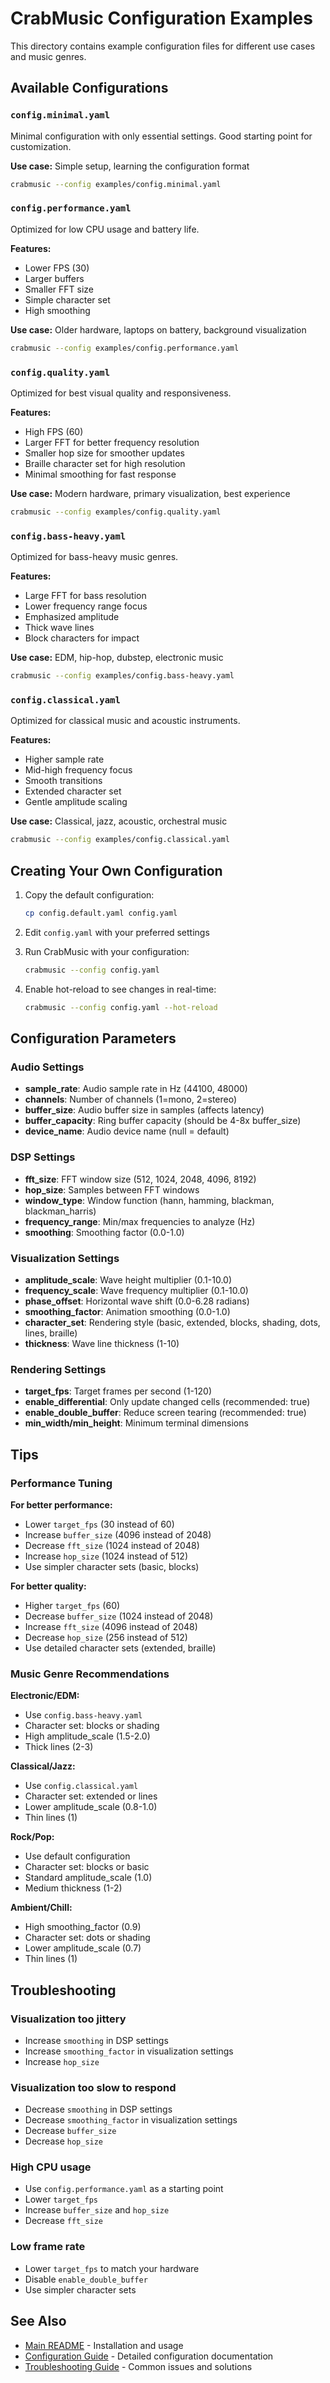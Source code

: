 # CrabMusic Configuration Examples

This directory contains example configuration files for different use cases and music genres.

## Available Configurations

### `config.minimal.yaml`
Minimal configuration with only essential settings. Good starting point for customization.

**Use case:** Simple setup, learning the configuration format

```bash
crabmusic --config examples/config.minimal.yaml
```

### `config.performance.yaml`
Optimized for low CPU usage and battery life.

**Features:**
- Lower FPS (30)
- Larger buffers
- Smaller FFT size
- Simple character set
- High smoothing

**Use case:** Older hardware, laptops on battery, background visualization

```bash
crabmusic --config examples/config.performance.yaml
```

### `config.quality.yaml`
Optimized for best visual quality and responsiveness.

**Features:**
- High FPS (60)
- Larger FFT for better frequency resolution
- Smaller hop size for smoother updates
- Braille character set for high resolution
- Minimal smoothing for fast response

**Use case:** Modern hardware, primary visualization, best experience

```bash
crabmusic --config examples/config.quality.yaml
```

### `config.bass-heavy.yaml`
Optimized for bass-heavy music genres.

**Features:**
- Large FFT for bass resolution
- Lower frequency range focus
- Emphasized amplitude
- Thick wave lines
- Block characters for impact

**Use case:** EDM, hip-hop, dubstep, electronic music

```bash
crabmusic --config examples/config.bass-heavy.yaml
```

### `config.classical.yaml`
Optimized for classical music and acoustic instruments.

**Features:**
- Higher sample rate
- Mid-high frequency focus
- Smooth transitions
- Extended character set
- Gentle amplitude scaling

**Use case:** Classical, jazz, acoustic, orchestral music

```bash
crabmusic --config examples/config.classical.yaml
```

## Creating Your Own Configuration

1. Copy the default configuration:
   ```bash
   cp config.default.yaml config.yaml
   ```

2. Edit `config.yaml` with your preferred settings

3. Run CrabMusic with your configuration:
   ```bash
   crabmusic --config config.yaml
   ```

4. Enable hot-reload to see changes in real-time:
   ```bash
   crabmusic --config config.yaml --hot-reload
   ```

## Configuration Parameters

### Audio Settings

- **sample_rate**: Audio sample rate in Hz (44100, 48000)
- **channels**: Number of channels (1=mono, 2=stereo)
- **buffer_size**: Audio buffer size in samples (affects latency)
- **buffer_capacity**: Ring buffer capacity (should be 4-8x buffer_size)
- **device_name**: Audio device name (null = default)

### DSP Settings

- **fft_size**: FFT window size (512, 1024, 2048, 4096, 8192)
- **hop_size**: Samples between FFT windows
- **window_type**: Window function (hann, hamming, blackman, blackman_harris)
- **frequency_range**: Min/max frequencies to analyze (Hz)
- **smoothing**: Smoothing factor (0.0-1.0)

### Visualization Settings

- **amplitude_scale**: Wave height multiplier (0.1-10.0)
- **frequency_scale**: Wave frequency multiplier (0.1-10.0)
- **phase_offset**: Horizontal wave shift (0.0-6.28 radians)
- **smoothing_factor**: Animation smoothing (0.0-1.0)
- **character_set**: Rendering style (basic, extended, blocks, shading, dots, lines, braille)
- **thickness**: Wave line thickness (1-10)

### Rendering Settings

- **target_fps**: Target frames per second (1-120)
- **enable_differential**: Only update changed cells (recommended: true)
- **enable_double_buffer**: Reduce screen tearing (recommended: true)
- **min_width/min_height**: Minimum terminal dimensions

## Tips

### Performance Tuning

**For better performance:**
- Lower `target_fps` (30 instead of 60)
- Increase `buffer_size` (4096 instead of 2048)
- Decrease `fft_size` (1024 instead of 2048)
- Increase `hop_size` (1024 instead of 512)
- Use simpler character sets (basic, blocks)

**For better quality:**
- Higher `target_fps` (60)
- Decrease `buffer_size` (1024 instead of 2048)
- Increase `fft_size` (4096 instead of 2048)
- Decrease `hop_size` (256 instead of 512)
- Use detailed character sets (extended, braille)

### Music Genre Recommendations

**Electronic/EDM:**
- Use `config.bass-heavy.yaml`
- Character set: blocks or shading
- High amplitude_scale (1.5-2.0)
- Thick lines (2-3)

**Classical/Jazz:**
- Use `config.classical.yaml`
- Character set: extended or lines
- Lower amplitude_scale (0.8-1.0)
- Thin lines (1)

**Rock/Pop:**
- Use default configuration
- Character set: blocks or basic
- Standard amplitude_scale (1.0)
- Medium thickness (1-2)

**Ambient/Chill:**
- High smoothing_factor (0.9)
- Character set: dots or shading
- Lower amplitude_scale (0.7)
- Thin lines (1)

## Troubleshooting

### Visualization too jittery
- Increase `smoothing` in DSP settings
- Increase `smoothing_factor` in visualization settings
- Increase `hop_size`

### Visualization too slow to respond
- Decrease `smoothing` in DSP settings
- Decrease `smoothing_factor` in visualization settings
- Decrease `buffer_size`
- Decrease `hop_size`

### High CPU usage
- Use `config.performance.yaml` as a starting point
- Lower `target_fps`
- Increase `buffer_size` and `hop_size`
- Decrease `fft_size`

### Low frame rate
- Lower `target_fps` to match your hardware
- Disable `enable_double_buffer`
- Use simpler character sets

## See Also

- [Main README](../README.md) - Installation and usage
- [Configuration Guide](../docs/configuration.md) - Detailed configuration documentation
- [Troubleshooting Guide](../docs/troubleshooting.md) - Common issues and solutions


